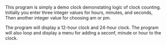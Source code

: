 This program is simply a demo clock demonstating logic of clock counting.
Initially you enter three integer values for hours, minutes, and seconds,
Then another integer value for choosing am or pm.

The program will display a 12-hour clock and 24-hour clock.
The program will also loop and display a menu for adding a seconf, minute or hour to the clock.
